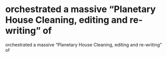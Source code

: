 # orchestrated a massive “Planetary House Cleaning, editing and re-writing” of

orchestrated a massive “Planetary House Cleaning, editing and re-writing” of